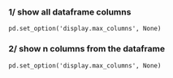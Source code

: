 ### 1/ show all dataframe columns
    pd.set_option('display.max_columns', None)
### 2/ show n columns from the dataframe
    pd.set_option('display.max_columns', None)
